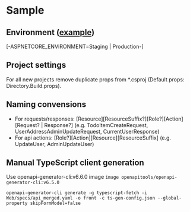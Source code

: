 # Sample

## Environment ([example](./env.example.json))
[-ASPNETCORE_ENVIRONMENT=Staging | Production-]  

## Project settings
For all new projects remove duplicate props from *.csproj (Default props: Directory.Build.props).

## Naming convensions
- For requests/responses: [Resource][ResourceSuffix?][Role?][Action][Request? | Response?] (e.g. TodoItemCreateRequest, UserAddressAdminUpdateRequest, CurrentUserResponse)
- For api actions: [Role?][Action][Resource][ResourceSuffix] (e.g. UpdateUser, AdminUpdateUser)

## Manual TypeScript client generation
Use openapi-generator-cli:v6.6.0
image `image openapitools/openapi-generator-cli:v6.5.0`
```
openapi-generator-cli generate -g typescript-fetch -i Web/specs/api_merged.yaml -o front -c ts-gen-config.json --global-property skipFormModel=false
```